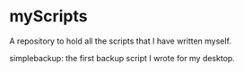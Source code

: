 myScripts
=========

A repository to hold all the scripts that I have written myself.

simplebackup: the first backup script I wrote for my desktop.

